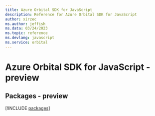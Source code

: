 ```yaml
---
title: Azure Orbital SDK for JavaScript
description: Reference for Azure Orbital SDK for JavaScript
author: xirzec
ms.author: jeffish
ms.data: 03/24/2023
ms.topic: reference
ms.devlang: javascript
ms.service: orbital
---
```

# Azure Orbital SDK for JavaScript - preview
## Packages - preview
[!INCLUDE [packages](orbital-index.md)]